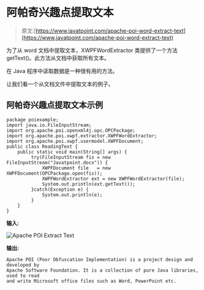 # 阿帕奇兴趣点提取文本

> 原文:[https://www.javatpoint.com/apache-poi-word-extract-text](https://www.javatpoint.com/apache-poi-word-extract-text)

为了从 word 文档中提取文本，XWPFWordExtractor 类提供了一个方法 getText()。此方法从文档中获取所有文本。

在 Java 程序中读取数据是一种很有用的方法。

让我们看一个从文档文件中提取文本的例子。

## 阿帕奇兴趣点提取文本示例

```
package poiexample;
import java.io.FileInputStream;
import org.apache.poi.openxml4j.opc.OPCPackage;
import org.apache.poi.xwpf.extractor.XWPFWordExtractor;
import org.apache.poi.xwpf.usermodel.XWPFDocument;
public class ReadingText {
	public static void main(String[] args) {
		 try(FileInputStream fis = new FileInputStream("Javatpoint.docx")) {
			 XWPFDocument file   = new XWPFDocument(OPCPackage.open(fis));
		     XWPFWordExtractor ext = new XWPFWordExtractor(file);
		     System.out.println(ext.getText());
		 }catch(Exception e) {
			 System.out.println(e);
		 }
	}
}

```

**输入:**

![Apache POI Extract Text](../Images/af3c2a618ef3bffe8c239f4c0c5c38a2.png)

**输出:**

```
Apache POI (Poor Obfuscation Implementation) is a project design and developed by 
Apache Software Foundation. It is a collection of pure Java libraries, used to read
and write Microsoft office files such as Word, PowerPoint etc.

```
